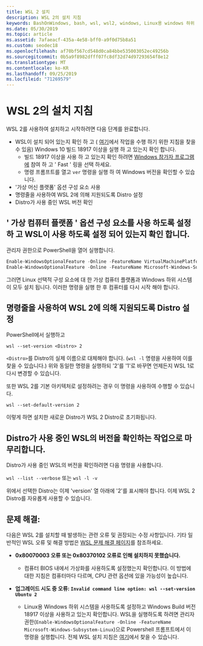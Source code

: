 ```yaml
---
title: WSL 2 설치
description: WSL 2의 설치 지침
keywords: BashOnWindows, bash, wsl, wsl2, windows, Linux용 windows 하위 시스템, windowssubsystem, ubuntu, debian, suse, windows 10, 설치
ms.date: 05/30/2019
ms.topic: article
ms.assetid: 7afaeacf-435a-4e58-bff0-a9f0d75b8a51
ms.custom: seodec18
ms.openlocfilehash: af70bf567cd548d0ca84bbe535003052ec49256b
ms.sourcegitcommit: 0b5a9f8982dfff07fc8df32d74d97293654f8e12
ms.translationtype: MT
ms.contentlocale: ko-KR
ms.lasthandoff: 09/25/2019
ms.locfileid: "71269579"
---
```

# <a name="installation-instructions-for-wsl-2"></a>WSL 2의 설치 지침

WSL 2를 사용하여 설치하고 시작하려면 다음 단계를 완료합니다.

- WSL이 설치 되어 있는지 확인 하 고 ( [여기](./install-win10.md)에서 작업을 수행 하기 위한 지침을 찾을 수 있음) Windows 10 빌드 18917 이상을 실행 하 고 있는지 확인 합니다.
   - 빌드 18917 이상을 사용 하 고 있는지 확인 하려면 [Windows 참가자 프로그램에](https://insider.windows.com/en-us/) 참여 하 고 ' Fast ' 링을 선택 하세요. 
   - 명령 프롬프트를 열고 `ver` 명령을 실행 하 여 Windows 버전을 확인할 수 있습니다.
- '가상 머신 플랫폼' 옵션 구성 요소 사용
- 명령줄을 사용하여 WSL 2에 의해 지원되도록 Distro 설정
- Distro가 사용 중인 WSL 버전 확인

## <a name="enable-the-virtual-machine-platform-optional-component-and-make-sure-wsl-is-enabled"></a>' 가상 컴퓨터 플랫폼 ' 옵션 구성 요소를 사용 하도록 설정 하 고 WSL이 사용 하도록 설정 되어 있는지 확인 합니다.

관리자 권한으로 PowerShell을 열어 실행합니다.

```powershell
Enable-WindowsOptionalFeature -Online -FeatureName VirtualMachinePlatform
Enable-WindowsOptionalFeature -Online -FeatureName Microsoft-Windows-Subsystem-Linux
```

그러면 Linux 선택적 구성 요소에 대 한 가상 컴퓨터 플랫폼과 Windows 하위 시스템이 모두 설치 됩니다. 이러한 명령을 실행 한 후 컴퓨터를 다시 시작 해야 합니다. 

## <a name="set-a-distro-to-be-backed-by-wsl-2-using-the-command-line"></a>명령줄을 사용하여 WSL 2에 의해 지원되도록 Distro 설정

PowerShell에서 실행하고

`wsl --set-version <Distro> 2`

`<Distro>`를 Distro의 실제 이름으로 대체해야 합니다. (`wsl -l` 명령을 사용하여 이를 찾을 수 있습니다.) 위와 동일한 명령을 실행하되 '2'를 '1'로 바꾸면 언제든지 WSL 1로 다시 변경할 수 있습니다.

또한 WSL 2를 기본 아키텍처로 설정하려는 경우 이 명령을 사용하여 수행할 수 있습니다.

`wsl --set-default-version 2`

이렇게 하면 설치한 새로운 Distro가 WSL 2 Distro로 초기화됩니다.

## <a name="finish-with-verifying-what-versions-of-wsl-your-distro-are-using"></a>Distro가 사용 중인 WSL의 버전을 확인하는 작업으로 마무리합니다.

Distro가 사용 중인 WSL의 버전을 확인하려면 다음 명령을 사용합니다.

`wsl --list --verbose` 또는 `wsl -l -v`

위에서 선택한 Distro는 이제 'version' 열 아래에 '2'를 표시해야 합니다. 이제 WSL 2 Distro를 자유롭게 사용할 수 있습니다. 

## <a name="troubleshooting"></a>문제 해결: 

다음은 WSL 2를 설치할 때 발생하는 관련 오류 및 권장되는 수정 사항입니다. 기타 일반적인 WSL 오류 및 해결 방법은 [WSL 문제 해결 페이지](troubleshooting.md)를 참조하세요.

* **0x80070003 오류 또는 0x80370102 오류로 인해 설치하지 못했습니다.**
    * 컴퓨터 BIOS 내에서 가상화를 사용하도록 설정했는지 확인합니다. 이 방법에 대한 지침은 컴퓨터마다 다르며, CPU 관련 옵션에 있을 가능성이 높습니다.
   
* **업그레이드 시도 중 오류: `Invalid command line option: wsl --set-version Ubuntu 2`**
    * Linux용 Windows 하위 시스템을 사용하도록 설정하고 Windows Build 버전 18917 이상을 사용하고 있는지 확인합니다. WSL을 실행하도록 하려면 관리자 권한(`Enable-WindowsOptionalFeature -Online -FeatureName Microsoft-Windows-Subsystem-Linux`)으로 Powershell 프롬프트에서 이 명령을 실행합니다. 전체 WSL 설치 지침은 [여기](./install-win10.md)에서 찾을 수 있습니다.